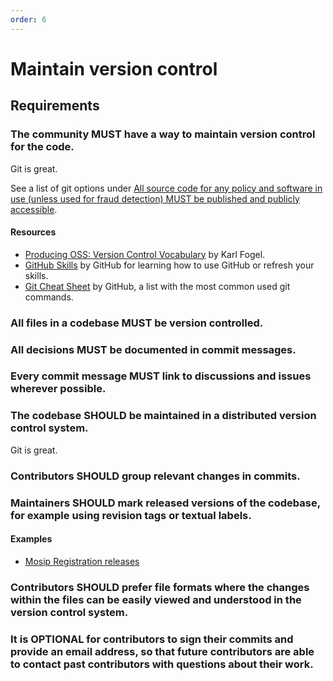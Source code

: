 ```yaml
---
order: 6
---
```

# Maintain version control

<!-- SPDX-License-Identifier: CC0-1.0 -->
<!-- written in 2022 by The Foundation for Public Code <info@publiccode.net> -->

## Requirements

### The community MUST have a way to maintain version control for the code.

Git is great.

See a list of git options under [All source code for any policy and software in use (unless used for fraud detection) MUST be published and publicly accessible](code-in-the-open.md).

#### Resources

* [Producing OSS: Version Control Vocabulary](https://producingoss.com/en/vc.html#vc-vocabulary) by Karl Fogel.
* [GitHub Skills](https://skills.github.com/) by GitHub for learning how to use GitHub or refresh your skills.
* [Git Cheat Sheet](https://education.github.com/git-cheat-sheet-education.pdf) by GitHub, a list with the most common used git commands.

### All files in a codebase MUST be version controlled.

### All decisions MUST be documented in commit messages.

### Every commit message MUST link to discussions and issues wherever possible.

### The codebase SHOULD be maintained in a distributed version control system.

Git is great.

### Contributors SHOULD group relevant changes in commits.

### Maintainers SHOULD mark released versions of the codebase, for example using revision tags or textual labels.

#### Examples

* [Mosip Registration releases](https://github.com/mosip/registration/releases)

### Contributors SHOULD prefer file formats where the changes within the files can be easily viewed and understood in the version control system.

<!-- Make a list of preferred file formats -->

### It is OPTIONAL for contributors to sign their commits and provide an email address, so that future contributors are able to contact past contributors with questions about their work.
